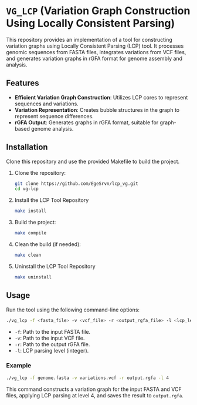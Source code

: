 # `VG_LCP` (Variation Graph Construction Using Locally Consistent Parsing)  

This repository provides an implementation of a tool for constructing variation graphs using Locally Consistent Parsing (LCP) tool. It processes genomic sequences from FASTA files, integrates variations from VCF files, and generates variation graphs in rGFA format for genome assembly and analysis.

## Features

- **Efficient Variation Graph Construction**: Utilizes LCP cores to represent sequences and variations.
- **Variation Representation**: Creates bubble structures in the graph to represent sequence differences.
- **rGFA Output**: Generates graphs in rGFA format, suitable for graph-based genome analysis.

## Installation

Clone this repository and use the provided Makefile to build the project.  

1. Clone the repository:
    ```sh
    git clone https://github.com/EgeSrvn/lcp_vg.git
    cd vg-lcp
    ```

2. Install the LCP Tool Repository
    ```sh
    make install
    ```

3. Build the project:
    ```sh
    make compile
    ```

3. Clean the build (if needed):
    ```sh
    make clean
    ```

4. Uninstall the LCP Tool Repository
    ```sh
    make uninstall
    ```

## Usage

Run the tool using the following command-line options:

```sh
./vg_lcp -f <fasta_file> -v <vcf_file> -r <output_rgfa_file> -l <lcp_level>
```

- `-f`: Path to the input FASTA file.
- `-v`: Path to the input VCF file.
- `-r`: Path to the output rGFA file.
- `-l`: LCP parsing level (integer).

### Example

```sh
./vg_lcp -f genome.fasta -v variations.vcf -r output.rgfa -l 4
```

This command constructs a variation graph for the input FASTA and VCF files, applying LCP parsing at level 4, and saves the result to `output.rgfa`.

